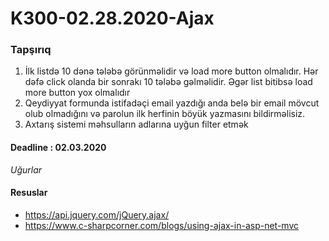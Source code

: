 # K300-02.28.2020-Ajax
<h3>Tapşırıq</h3>
<ol>
<li>İlk listdə 10 dənə tələbə görünməlidir və load more button olmalıdır.
Hər dəfə click olanda bir sonrakı 10 tələbə gəlməlidir. Əgər list bitibsə load more button yox olmalıdır</li>
<li>Qeydiyyat formunda istifadəçi email yazdığı anda belə bir email mövcut olub olmadığını  və parolun ilk herfinin böyük yazmasını bildirməlisiz.</li>
<li>Axtarış sistemi məhsulların adlarına uyğun filter etmək</li>
</ol>
<h4>Deadline : 02.03.2020</h4>
<i>Uğurlar</i>


<h4>Resuslar</h4>
<ul>
<li><a href="https://api.jquery.com/jQuery.ajax/" rel="nofollow">https://api.jquery.com/jQuery.ajax/</a></li>
<li><a href="https://www.c-sharpcorner.com/blogs/using-ajax-in-asp-net-mvc" rel="nofollow">https://www.c-sharpcorner.com/blogs/using-ajax-in-asp-net-mvc</a></li>
</ul>
